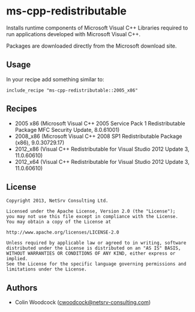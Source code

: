 ms-cpp-redistributable
======================
Installs runtime components of Microsoft Visual C++ Libraries required to run applications developed with Microsoft
Visual C++.

Packages are downloaded directly from the Microsoft download site.

Usage
-----
In your recipe add something similar to:

    include_recipe "ms-cpp-redistributable::2005_x86"

Recipes
-------
* 2005 x86 (Microsoft Visual C++ 2005 Service Pack 1 Redistributable Package MFC Security Update, 8.0.61001)
* 2008_x86 (Microsoft Visual C++ 2008 SP1 Redistributable Package (x86), 9.0.30729.17)
* 2012_x86 (Visual C++ Redistributable for Visual Studio 2012 Update 3, 11.0.60610)
* 2012_x64 (Visual C++ Redistributable for Visual Studio 2012 Update 3, 11.0.60610)

License
-------
    Copyright 2013, NetSrv Consulting Ltd.

    Licensed under the Apache License, Version 2.0 (the "License");
    you may not use this file except in compliance with the License.
    You may obtain a copy of the License at

    http://www.apache.org/licenses/LICENSE-2.0

    Unless required by applicable law or agreed to in writing, software
    distributed under the License is distributed on an "AS IS" BASIS,
    WITHOUT WARRANTIES OR CONDITIONS OF ANY KIND, either express or implied.
    See the License for the specific language governing permissions and
    limitations under the License.

Authors
-------
* Colin Woodcock (<cwoodcock@netsrv-consulting.com>)
